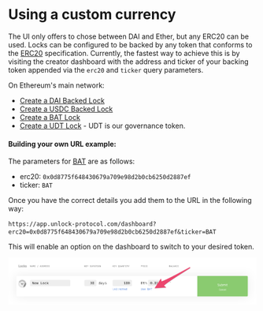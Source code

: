 # Using a custom currency

The UI only offers to chose between DAI and Ether, but any ERC20 can be used. Locks can be configured to be backed by any token that conforms to the [ERC20](https://eips.ethereum.org/EIPS/eip-20) specification. Currently, the fastest way to achieve this is by visiting the creator dashboard with the address and ticker of your backing token appended via the `erc20` and `ticker` query parameters.

On Ethereum's main network:

* [Create a DAI Backed Lock](https://app.unlock-protocol.com/dashboard/?erc20=0x6b175474e89094c44da98b954eedeac495271d0f\&ticker=DAI)
* [Create a USDC Backed Lock](https://app.unlock-protocol.com/dashboard/?erc20=0xa0b86991c6218b36c1d19d4a2e9eb0ce3606eb48\&ticker=USDC)
* [Create a BAT Lock](https://app.unlock-protocol.com/dashboard/?erc20=0x0d8775f648430679a709e98d2b0cb6250d2887ef\&ticker=BAT)
* [Create a UDT Lock](https://app.unlock-protocol.com/dashboard/?erc20=0x90de74265a416e1393a450752175aed98fe11517\&ticker=UDT) - UDT is our governance token.

#### Building your own URL example:

The parameters for [BAT](https://basicattentiontoken.org/) are as follows:

* erc20: `0x0d8775f648430679a709e98d2b0cb6250d2887ef`
* ticker: `BAT`

Once you have the correct details you add them to the URL in the following way:

```
https://app.unlock-protocol.com/dashboard?erc20=0x0d8775f648430679a709e98d2b0cb6250d2887ef&ticker=BAT
```

This will enable an option on the dashboard to switch to your desired token.

![](<../../.gitbook/assets/image (7).png>)
